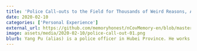 ```yaml
---
title: 'Police Call-outs to the Field for Thousands of Weird Reasons, All Concerning Coronavirus (COVID-19)'
date: 2020-02-10
categories: ['Personal Experience']
external_url: https://github.com/memoryhonest/nCovMemory-en/blob/master/docs/2020-02-10/thousands_weird_police_call_outs.md
image: assets/media/2020-02-10/police-call-out-01.png
blurb: Yang Pu (alias) is a police officer in Hubei Province. He works in a county city with a population of one million about 50 kilometers from Wuhan. Before the severity of the outbreak became clear, a large number of local residents had travelled to and from Wuhan, including migrant workers returning from Wuhan for the Chinese New Year.
---
```

